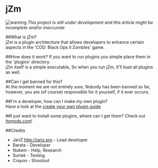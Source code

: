 jZm
=========

![warning](http://i.imgur.com/lvSUiLs.png)  _This project is still under development and this article might be incomplete and/or inaccurate_

##What is jZm?  
jZm is a plugin architecture that allows developers to enhance certain aspects in the 'COD: Black Ops II Zombies' game.  
  
##How does it work?
If you want to run plugins you simple place them in the 'plugins' directory.  
jZm itself is a simple executable, So when you run jZm, It'll load all plugins as well.

##Can I get banned for this?  
At the moment we are not entirely sure, Nobody has been banned so far, however, you are (of course) responsible for it yourself, if it ever occurs.

##I'm a developer, how can I make my own plugin?  
Have a look at the [create your own plugin guide](https://github.com/jariz/jZm/wiki/CrashCoursePluginCreation)

##I just want to install some plugins, where can I get them?
Check out [itsmods.com](http://itsmods.com)!

##Credits
  
- JariZ http://jariz.pro - Lead developer
- Barata - Developer
- Nukem - Help, Research
- Surtek - Testing
- Crayon - Shoutout
